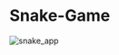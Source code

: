 # Snake-Game

![snake_app](https://github.com/fede07/Snake-Game/assets/7377692/6b6af839-1a7f-46e8-af10-74f6e9ce6874)
